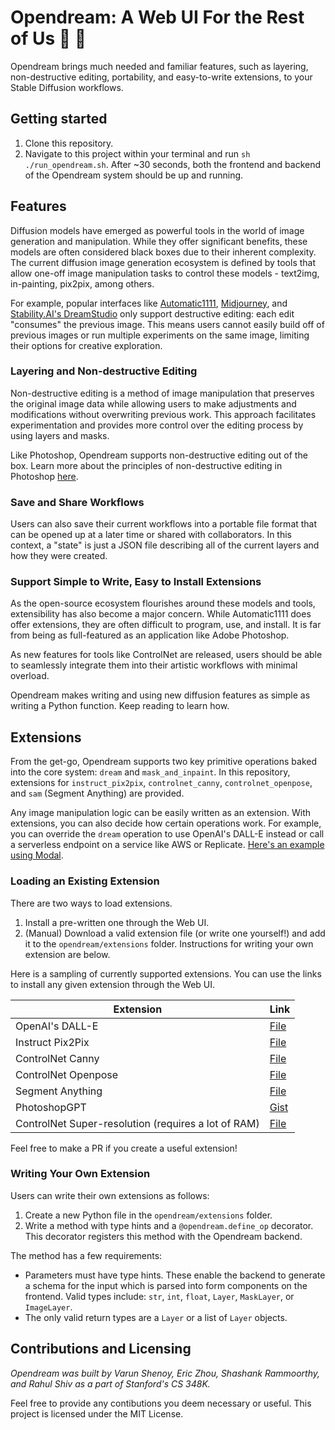 # Opendream: A Web UI For the Rest of Us 💭 🎨

Opendream brings much needed and familiar features, such as layering, non-destructive editing, portability, and easy-to-write extensions, to your Stable Diffusion workflows.

## Getting started

1. Clone this repository.
2. Navigate to this project within your terminal and run `sh ./run_opendream.sh`. After ~30 seconds, both the frontend and backend of the Opendream system should be up and running.

## Features

Diffusion models have emerged as powerful tools in the world of image generation and manipulation. While they offer significant benefits, these models are often considered black boxes due to their inherent complexity. The current diffusion image generation ecosystem is defined by tools that allow one-off image manipulation tasks to control these models - text2img, in-painting, pix2pix, among others.

For example, popular interfaces like [Automatic1111](https://github.com/AUTOMATIC1111/stable-diffusion-webui), [Midjourney](https://midjourney.com/), and [Stability.AI's DreamStudio](https://beta.dreamstudio.ai/generate) only support destructive editing: each edit "consumes" the previous image. This means users cannot easily build off of previous images or run multiple experiments on the same image, limiting their options for creative exploration.

### Layering and Non-destructive Editing

Non-destructive editing is a method of image manipulation that preserves the original image data while allowing users to make adjustments and modifications without overwriting previous work. This approach facilitates experimentation and provides more control over the editing process by using layers and masks.

Like Photoshop, Opendream supports non-destructive editing out of the box. Learn more about the principles of non-destructive editing in Photoshop [here](https://helpx.adobe.com/photoshop/using/nondestructive-editing.html).

### Save and Share Workflows

Users can also save their current workflows into a portable file format that can be opened up at a later time or shared with collaborators. In this context, a "state" is just a JSON file describing all of the current layers and how they were created.

### Support Simple to Write, Easy to Install Extensions

As the open-source ecosystem flourishes around these models and tools, extensibility has also become a major concern. While Automatic1111 does offer extensions, they are often difficult to program, use, and install. It is far from being as full-featured as an application like Adobe Photoshop.

As new features for tools like ControlNet are released, users should be able to seamlessly integrate them into their artistic workflows with minimal overload.

Opendream makes writing and using new diffusion features as simple as writing a Python function. Keep reading to learn how.

## Extensions

From the get-go, Opendream supports two key primitive operations baked into the core system: `dream` and `mask_and_inpaint`. In this repository, extensions for `instruct_pix2pix`, `controlnet_canny`, `controlnet_openpose`, and `sam` (Segment Anything) are provided.

Any image manipulation logic can be easily written as an extension. With extensions, you can also decide how certain operations work. For example, you can override the `dream` operation to use OpenAI's DALL-E instead or call a serverless endpoint on a service like AWS or Replicate. [Here's an example using Modal](https://gist.github.com/varunshenoy/0146a65de2d4db3bad95c2e0e43a66a3).

### Loading an Existing Extension

There are two ways to load extensions.

1. Install a pre-written one through the Web UI.
2. (Manual) Download a valid extension file (or write one yourself!) and add it to the `opendream/extensions` folder. Instructions for writing your own extension are below.

Here is a sampling of currently supported extensions. You can use the links to install any given extension through the Web UI.

| **Extension**                                       | **Link**                                                                                                                                                    |
| --------------------------------------------------- | ----------------------------------------------------------------------------------------------------------------------------------------------------------- |
| OpenAI's DALL-E                                     | [File](https://gist.githubusercontent.com/varunshenoy/4a9a6bbfedfa7def28178a8f0563320a/raw/d2d10faa0fad8c2d251e599d962b0c7f62c06db0/dalle.py)               |
| Instruct Pix2Pix                                    | [File](https://gist.githubusercontent.com/varunshenoy/894c7a723de6b4651380dd7fa2a81724/raw/fa678d8d6c430421fb481f7023ad76898dd27ad6/instruct_pix2pix.py)    |
| ControlNet Canny                                    | [File](https://gist.githubusercontent.com/varunshenoy/0b0455449454e5856021fe2971b78352/raw/1c08b376b499c25c84976eade71db9aa355dba47/controlnet_canny.py)    |
| ControlNet Openpose                                 | [File](https://gist.githubusercontent.com/varunshenoy/380722906b8ff184569af57e06fd37b7/raw/728832370db0448bc2807ffc9e267635749e6a9f/controlnet_openpose.py) |
| Segment Anything                                    | [File](https://gist.githubusercontent.com/varunshenoy/5fbc883360e5ab2a3c023ce1e286ddd5/raw/efbc92d27ae2209b15948fb52f657e88c185b349/sam.py)                 |
| PhotoshopGPT                                        | [Gist](https://gist.github.com/varunshenoy/63054e7a479f256974416ef45a51e6a0)                                                                                |
| ControlNet Super-resolution (requires a lot of RAM) | [File](https://gist.githubusercontent.com/varunshenoy/9fb80aa0eff0fec4ef4344ae9b108730/raw/cffd5e4542a5232ee0144700650a802e37f0434b/superresolution.py)     |

Feel free to make a PR if you create a useful extension!

### Writing Your Own Extension

Users can write their own extensions as follows:

1. Create a new Python file in the `opendream/extensions` folder.
2. Write a method with type hints and a `@opendream.define_op` decorator. This decorator registers this method with the Opendream backend.

The method has a few requirements:

- Parameters must have type hints. These enable the backend to generate a schema for the input which is parsed into form components on the frontend. Valid types include: `str`, `int`, `float`, `Layer`, `MaskLayer`, or `ImageLayer`.
- The only valid return types are a `Layer` or a list of `Layer` objects.

## Contributions and Licensing

_Opendream was built by Varun Shenoy, Eric Zhou, Shashank Rammoorthy, and Rahul Shiv as a part of Stanford's CS 348K._

Feel free to provide any contibutions you deem necessary or useful. This project is licensed under the MIT License.
